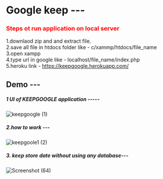 <h1>Google keep ---</h1>

<h3 style="color:red;">Steps ot run application on local server</h3>

1.downlaod zip and and extract file.<br>
2.save all file in htdocs folder like -  c/xammp/htdocs/file_name<br>
3.open xampp <br>
4.type url in google like - localhost/file_name/index.php<br>
5.heroku link - https://keepgoogle.herokuapp.com/<br>
 
 
<h2>Demo ---</h2> 


<h5>1 UI of KEEPGOOGLE application -----</h5>

![keepgoogle (1)](https://user-images.githubusercontent.com/77047596/110131197-eb1af400-7def-11eb-8130-7aba9f66fb43.png)


<h5>2.how to work ---</h5>

![keepgoole1 (2)](https://user-images.githubusercontent.com/77047596/110131294-01c14b00-7df0-11eb-93bf-6ee8e38ab4a4.png)

<h5>3. keep store date without using any database---</h5>

![Screenshot (64)](https://user-images.githubusercontent.com/77047596/110131712-76948500-7df0-11eb-8faa-0bfc0bbb7588.png)




